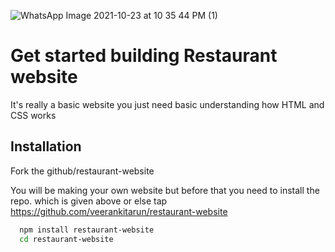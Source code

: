 
![WhatsApp Image 2021-10-23 at 10 35 44 PM (1)](https://user-images.githubusercontent.com/61703896/138565392-2a82ebc3-10be-4b36-8e9b-d4a2ee5fe19d.jpeg)

# Get started building Restaurant website
It's really a basic website you just need basic understanding how HTML and CSS works

## Installation

Fork the github/restaurant-website

You will be making your own website but before that you need to install the repo. which is given above or else tap https://github.com/veerankitarun/restaurant-website
```bash
  npm install restaurant-website
  cd restaurant-website
```
    

